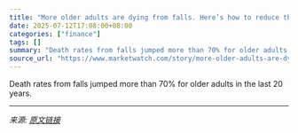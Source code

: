 ```yaml
---
title: "More older adults are dying from falls. Here’s how to reduce the risk."
date: 2025-07-12T17:08:00+08:00
categories: ["finance"]
tags: []
summary: "Death rates from falls jumped more than 70% for older adults in the last 20 years."
source_url: "https://www.marketwatch.com/story/more-older-adults-are-dying-from-falls-heres-how-to-reduce-the-risk-8c0517d3?mod=mw_rss_topstories"
---
```


Death rates from falls jumped more than 70% for older adults in the last 20 years.

---

*来源: [原文链接](https://www.marketwatch.com/story/more-older-adults-are-dying-from-falls-heres-how-to-reduce-the-risk-8c0517d3?mod=mw_rss_topstories)*
